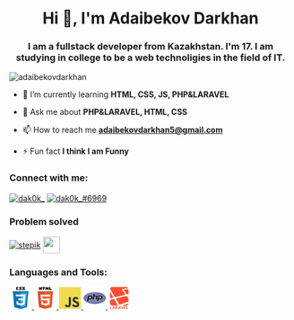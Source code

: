 <h1 align="center">Hi 👋, I'm Adaibekov Darkhan</h1>
<h3 align="center">I am a fullstack developer from Kazakhstan. I'm 17. I am studying in college to be a web technoligies in the field of IT.</h3>

<p align="left"> <img src="https://komarev.com/ghpvc/?username=dak00&label=Profile%20views&color=0e75b6&style=flat" alt="adaibekovdarkhan" /> </p>

- 🌱 I’m currently learning **HTML, CSS, JS, PHP&LARAVEL**

- 💬 Ask me about **PHP&LARAVEL, HTML, CSS**

- 📫 How to reach me **adaibekovdarkhan5@gmail.com**

- ⚡ Fun fact **I think I am Funny**

<h3 align="left">Connect with me:</h3>
<p align="left">
<a href="https://instagram.com/dak0k_" target="blank"><img align="center" src="https://raw.githubusercontent.com/rahuldkjain/github-profile-readme-generator/master/src/images/icons/Social/instagram.svg" alt="dak0k_" height="30" width="40" /></a>
<a href="https://discordapp.com/users/1059862051289317396" target="blank"><img align="center" src="https://raw.githubusercontent.com/rahuldkjain/github-profile-readme-generator/master/src/images/icons/Social/discord.svg" alt="dak0k_#6969" height="30" width="40" /></a>
  
</p>
<h3 align="left">Problem solved</h3>
<p align="left"> <a href="https://stepik.org/users/3880458886" target="blank"><img align="center" src="https://avatars.githubusercontent.com/u/6727350?s=200&v=4" alt="stepik" height="30" width="30" /></a>
      <a href="https://acmp.ru/index.asp?main=user&id=328476" target="blank"><img align="center" src="https://acmp.ru/images/120x120.svg" height="30" width="30" /></a></p>
<h3 align="left">Languages and Tools:</h3>
<p align="left"> <a href="https://www.w3schools.com/css/" target="_blank" rel="noreferrer"> <img src="https://raw.githubusercontent.com/devicons/devicon/master/icons/css3/css3-original-wordmark.svg" alt="css3" width="40" height="40"/> </a> <a href="https://www.w3.org/html/" target="_blank" rel="noreferrer"> <img src="https://raw.githubusercontent.com/devicons/devicon/master/icons/html5/html5-original-wordmark.svg" alt="html5" width="40" height="40"/> </a> <a href="https://developer.mozilla.org/en-US/docs/Web/JavaScript" target="_blank" rel="noreferrer"> <img src="https://raw.githubusercontent.com/devicons/devicon/master/icons/javascript/javascript-original.svg" alt="javascript" width="40" height="40"/> </a>
   <a href="https://www.php.net/" target="_blank" rel="noreferrer"> <img src="https://raw.githubusercontent.com/devicons/devicon/master/icons/php/php-original.svg" alt="php" width="40" height="40"/> </a> <a href="https://laravel.com/" target="_blank" rel="noreferrer"> <img src="https://raw.githubusercontent.com/devicons/devicon/master/icons/laravel/laravel-plain-wordmark.svg" alt="laravel" width="40" height="40"/> </a> </p>

